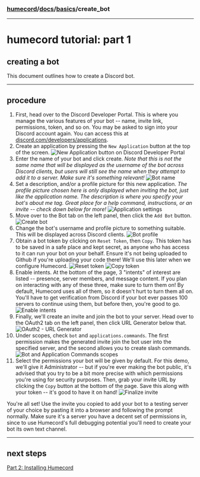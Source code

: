 ### [humecord](../..)/[docs](../README.md)/[basics](./README.md)/create_bot

---
# humecord tutorial: part 1
## creating a bot

This document outlines how to create a Discord bot.

---
## procedure
1. First, head over to the Discord Developer Portal. This is where you manage the various features of your bot -- name, invite link, permissions, token, and so on. You may be asked to sign into your Discord account again.
    You can access this at [discord.com/developers/applications](https://discord.com/developers/applications).
2. Create an application by pressing the `New Application` button at the top of the screen.
    ![New Application button on Discord Developer Portal](https://humeman.com/files/humecord/1-newapplication.png)
3. Enter the name of your bot and click create. *Note that this is not the same name that will be displayed as the username of the bot across Discord clients, but users will still see the name when they attempt to add it to a server. Make sure it's something relevant!*
    ![Bot name](https://humeman.com/files/humecord/2-botname.png)
4. Set a description, and/or a profile picture for this new application. *The profile picture chosen here is only displayed when inviting the bot, just like the application name. The description is where you specify your bot's about me tag. Great place for a help command, instructions, or an invite -- check down below for more!*
    ![Application settings](https://humeman.com/files/humecord/3-applicationsettings.png)
5. Move over to the Bot tab on the left panel, then click the `Add Bot` button.
    ![Create bot](https://humeman.com/files/humecord/4-createbot.png)
6. Change the bot's username and profile picture to something suitable. This will be displayed across Discord clients.
    ![Bot profile](https://humeman.com/files/humecord/5-botprofile.png)
7. Obtain a bot token by clicking on `Reset Token`, then `Copy`. This token has to be saved in a safe place and kept secret, as anyone who has access to it can run your bot on your behalf. Ensure it's not being uploaded to Github if you're uploading your code there! We'll use this later when we configure Humecord.
    ![Reset token](https://humeman.com/files/humecord/6-resettoken.png)
    ![Copy token](https://humeman.com/files/humecord/7-copytoken.png#)
8. Enable intents. At the bottom of the page, 3 "intents" of interest are listed -- presence, server members, and message content. If you plan on interacting with any of these three, make sure to turn them on! By default, Humecord uses all of them, so it doesn't hurt to turn them all on. You'll have to get verification from Discord if your bot ever passes 100 servers to continue using them, but before then, you're good to go.
    ![Enable intents](https://humeman.com/files/humecord/8-intents.png)
9. Finally, we'll create an invite and join the bot to your server. Head over to the OAuth2 tab on the left panel, then click URL Generator below that.
    ![OAuth2 - URL Generator](https://humeman.com/files/humecord/9-oauth2.png)
10. Under scopes, check `bot` and `applications.commands`. The first permission makes the generated invite join the bot user into the specified server, and the second allows you to create slash commands.
    ![Bot and Application Commands scopes](https://humeman.com/files/humecord/10-scopes.png)
11. Select the permissions your bot will be given by default. For this demo, we'll give it Administrator -- but if you're ever making the bot public, it's advised that you try to be a bit more precise with which permissions you're using for security purposes. Then, grab your invite URL by clicking the `Copy` button at the bottom of the page. Save this along with your token -- it's good to have it on hand!
    ![Finalize invite](https://humeman.com/files/humecord/11-permissions.png)

You're all set! Use the invite you copied to add your bot to a testing server of your choice by pasting it into a browser and following the prompt normally. Make sure it's a server you have a decent set of permissions in, since to use Humecord's full debugging potential you'll need to create your bot its own text channel. 

---
## next steps
[Part 2: Installing Humecord](./install_humecord.md)